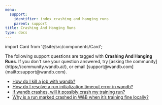 ```yaml
---
menu:
  support:
    identifier: index_crashing and hanging runs
    parent: support
title: Crashing And Hanging Runs
type: docs
---
```


import Card from '@site/src/components/Card';

<Card className="card-support-index">
  <p>The following support questions are tagged with <b>Crashing And Hanging Runs</b>. If you don't see 
your question answered, try [asking the community](https://community.wandb.ai/), 
or email [support@wandb.com](mailto:support@wandb.com).</p>
</Card>

- [How do I kill a job with wandb?](kill_job_wandb.md)
- [How do I resolve a run initialization timeout error in wandb?](initialization_timeout_error.md)
- [If wandb crashes, will it possibly crash my training run?](crashes_crash_training_run.md)
- [Why is a run marked crashed in W&B when it’s training fine locally?](run_marked_crashed_wb’s_training_fine_locally.md)